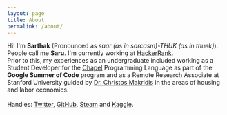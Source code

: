 ```yaml
---
layout: page
title: About
permalink: /about/
---
```


<p align="center">
<p markdown="1">Hi! I'm <strong>Sarthak</strong> (Pronounced as <i>saar (as in <i>sarcasm</i>)-THUK (as in <i>thu<s>n</s>k</i>)</i>). People call me <strong>Saru</strong>. I'm currently working at <a href="http://hackerrank.com/x">HackerRank</a>. <br/>Prior to this, my experiences as an undergraduate included working as a Student Developer for the <a href="https://chapel-lang.org/">Chapel</a> Programming Language as part of the <strong>Google Summer of Code</strong> program and as a Remote Research Associate at Stanford University guided by <a href="http://stanford.edu/~cmakridi/">Dr. Christos Makridis</a> in the areas of housing and labor economics.<br/><br/>Handles: <a href="https://twitter.com/saruftw" target="_blank">Twitter</a>, <a href="https://github.com/saru95" target="_blank">GitHub</a>, <a href="https://steamcommunity.com/id/rgbimbochamp/" target="_blank">Steam</a> and <a href="https://kaggle.com/saru95" target="_blank">Kaggle</a>.</p>
</p>
